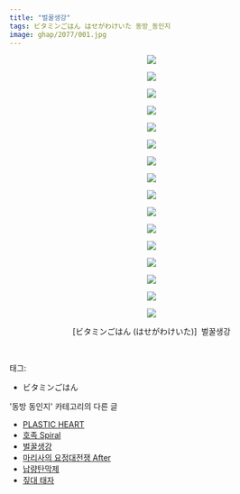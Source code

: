 ```yaml
---
title: "벌꿀생강"
tags: ビタミンごはん はせがわけいた 동방_동인지
image: ghap/2077/001.jpg
---
```

<div class="article">
<p style="text-align: center; clear: none; float: none;"><img src="{{ site.nasurl }}/ghap/2077/001.jpg"/></p>
<p style="text-align: center; clear: none; float: none;"><img src="{{ site.nasurl }}/ghap/2077/002.jpg"/></p>
<p style="text-align: center; clear: none; float: none;"><img src="{{ site.nasurl }}/ghap/2077/003.jpg"/></p>
<p style="text-align: center; clear: none; float: none;"><img src="{{ site.nasurl }}/ghap/2077/004.jpg"/></p>
<p style="text-align: center; clear: none; float: none;"><img src="{{ site.nasurl }}/ghap/2077/005.jpg"/></p>
<p style="text-align: center; clear: none; float: none;"><img src="{{ site.nasurl }}/ghap/2077/006.jpg"/></p>
<p style="text-align: center; clear: none; float: none;"><img src="{{ site.nasurl }}/ghap/2077/007.jpg"/></p>
<p style="text-align: center; clear: none; float: none;"><img src="{{ site.nasurl }}/ghap/2077/008.jpg"/></p>
<p style="text-align: center; clear: none; float: none;"><img src="{{ site.nasurl }}/ghap/2077/009.jpg"/></p>
<p style="text-align: center; clear: none; float: none;"><img src="{{ site.nasurl }}/ghap/2077/010.jpg"/></p>
<p style="text-align: center; clear: none; float: none;"><img src="{{ site.nasurl }}/ghap/2077/011.jpg"/></p>
<p style="text-align: center; clear: none; float: none;"><img src="{{ site.nasurl }}/ghap/2077/012.jpg"/></p>
<p style="text-align: center; clear: none; float: none;"><img src="{{ site.nasurl }}/ghap/2077/013.jpg"/></p>
<p style="text-align: center; clear: none; float: none;"><img src="{{ site.nasurl }}/ghap/2077/014.jpg"/></p>
<p style="text-align: center; clear: none; float: none;"><img src="{{ site.nasurl }}/ghap/2077/015.jpg"/></p>
<p style="text-align: center; clear: none; float: none;"><img src="{{ site.nasurl }}/ghap/2077/016.jpg"/></p>
<p style="text-align: center; clear: none; float: none;">[ビタミンごはん (はせがわけいた)]  벌꿀생강</p>
<p><br/></p>
</div><div class="tagTrail">
<p>태그: </p>
<ul>
<li>ビタミンごはん</li>
</ul>
</div><div class="another">
<p>'동방 동인지' 카테고리의 다른 글</p>
<ul>
<li><a href="/2016-09-09-ghap_2080">PLASTIC HEART</a></li>
<li><a href="/2016-09-09-ghap_2078">호족 Spiral</a></li>
<li><a href="/2016-09-09-ghap_2077">벌꿀생강</a></li>
<li><a href="/2016-09-09-ghap_2076">마리사의 요정대전쟁 After</a></li>
<li><a href="/2016-09-09-ghap_2074">납량탄막제</a></li>
<li><a href="/2016-09-09-ghap_2073">짚대 태자</a></li>
</ul>
</div><div class="cb_module cb_fluid">
<div class="cb_wrt cb_profile">
</div><!-- commentList close -->
</div>